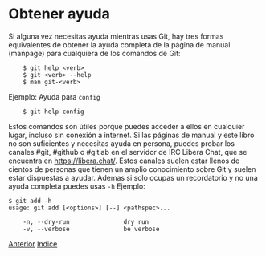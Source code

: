 # Obtener ayuda
Si alguna vez necesitas ayuda mientras usas Git, hay tres formas equivalentes de obtener la ayuda completa de la página de manual (manpage) para cualquiera de los comandos de Git:
```
    $ git help <verb>
    $ git <verb> --help
    $ man git-<verb>
```
Ejemplo: Ayuda para `config`
```
    $ git help config
```
Estos comandos son útiles porque puedes acceder a ellos en cualquier lugar, incluso sin conexión a internet. Si las páginas de manual y este libro no son suficientes y necesitas ayuda en persona, puedes probar los canales #git, #github o #gitlab en el servidor de IRC Libera Chat, que se encuentra en https://libera.chat/. Estos canales suelen estar llenos de cientos de personas que tienen un amplio conocimiento sobre Git y suelen estar dispuestas a ayudar.
Ademas si solo ocupas un recordatorio y no una ayuda completa puedes usas `-h` Ejemplo:
```
$ git add -h
usage: git add [<options>] [--] <pathspec>...

    -n, --dry-run               dry run
    -v, --verbose               be verbose
```

[Anterior](Ch1.6.md)
[Indice](README.md)